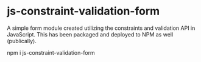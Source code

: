 # js-constraint-validation-form

A simple form module created utilizing the constraints and validation API in JavaScript. This has been packaged and deployed to NPM as well (publically).

npm i js-constraint-validation-form
